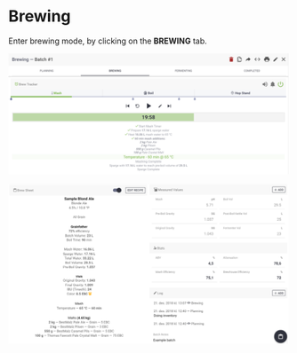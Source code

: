 # Brewing

Enter brewing mode, by clicking on the **BREWING** tab.

![Brew Tracker \(Optional\) for tracking and timing your brew-day!](../.gitbook/assets/image%20%2863%29.png)

![Brew-sheet and input fields for all your measured values, with estimated values and stats](../.gitbook/assets/image%20%2838%29.png)


